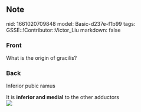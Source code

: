 ## Note
nid: 1661020709848
model: Basic-d237e-f1b99
tags: GSSE::!Contributor::Victor_Liu
markdown: false

### Front
What is the origin of gracilis?

### Back
Inferior pubic ramus
<div>
  It is <b>inferior and medial</b> to the other adductors
  <div><img src=
  "paste-e1b137babf14aba6f2073d65dc185958b57c2af3.jpg"></div>
</div>
